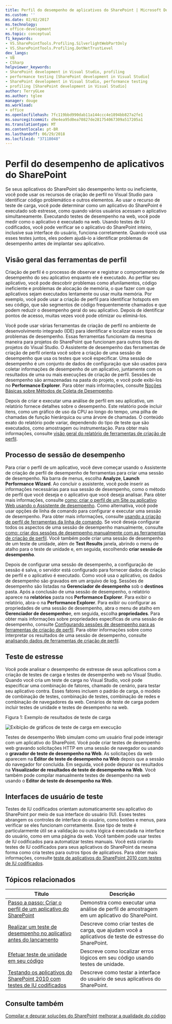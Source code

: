 ```yaml
---
title: Perfil do desempenho de aplicativos do SharePoint | Microsoft Docs
ms.custom: ''
ms.date: 02/02/2017
ms.technology:
- office-development
ms.topic: conceptual
f1_keywords:
- VS.SharePointTools.Profiling.SilverlightWebPartOnly
- VS.SharePointTools.Profiling.DotNetTrustLevel
dev_langs:
- VB
- CSharp
helpviewer_keywords:
- SharePoint development in Visual Studio, profiling
- performance testing [SharePoint development in Visual Studio]
- SharePoint development in Visual Studio, performance testing
- profiling [SharePoint development in Visual Studio]
author: TerryGLee
ms.author: tglee
manager: douge
ms.workload:
- office
ms.openlocfilehash: 7fc119bbd990dab11a144ccc4e1894bb827a2fe1
ms.sourcegitcommit: d9e4ea95d0ea70827de281754067309a517205a1
ms.translationtype: MT
ms.contentlocale: pt-BR
ms.lasthandoff: 06/29/2018
ms.locfileid: "37118048"
---
```

# <a name="profile-the-performance-of-sharepoint-applications"></a>Perfil do desempenho de aplicativos do SharePoint

Se seus aplicativos do SharePoint são desempenho lento ou ineficiente, você pode usar os recursos de criação de perfil no Visual Studio para identificar código problemático e outros elementos. Ao usar o recurso de teste de carga, você pode determinar como um aplicativo do SharePoint é executado sob estresse, como quando vários usuários acessam o aplicativo simultaneamente. Executando testes de desempenho na web, você pode medir como o aplicativo é executado na web. Usando testes de IU codificados, você pode verificar se o aplicativo do SharePoint inteiro, inclusive sua interface do usuário, funciona corretamente. Quando você usa esses testes juntos, eles podem ajudá-lo a identificar problemas de desempenho antes de implantar seu aplicativo.

## <a name="profile-tools-overview"></a>Visão geral das ferramentas de perfil

Criação de perfil é o processo de observar e registrar o comportamento de desempenho do seu aplicativo enquanto ele é executado. Ao perfilar seu aplicativo, você pode descobrir problemas como afunilamentos, código ineficiente e problemas de alocação de memória, o que fazer com que aplicativos sejam executados lentamente ou usar muita memória. Por exemplo, você pode usar a criação de perfil para identificar hotspots em seu código, que são segmentos de código frequentemente chamados e que podem reduzir o desempenho geral do seu aplicativo. Depois de identificar pontos de acesso, muitas vezes você pode otimizar ou eliminá-los.

Você pode usar várias ferramentas de criação de perfil no ambiente de desenvolvimento integrado (IDE) para identificar e localizar esses tipos de problemas de desempenho. Essas ferramentas funcionam da mesma maneira para projetos do SharePoint que funcionam para outros tipos de projetos do Visual Studio. O Assistente de desempenho das ferramentas de criação de perfil orienta você sobre a criação de uma sessão de desempenho que usa os testes que você especificar. Uma sessão de desempenho é um conjunto de dados de configuração que são usados para coletar informações de desempenho de um aplicativo, juntamente com os resultados de uma ou mais execuções de criação de perfil. Sessões de desempenho são armazenadas na pasta do projeto, e você pode exibi-los no **Performance Explorer**. Para obter mais informações, consulte [Noções Básicas sobre Métodos de Coleta de Desempenho](/visualstudio/profiling/understanding-performance-collection-methods).

Depois de criar e executar uma análise de perfil em seu aplicativo, um relatório fornece detalhes sobre o desempenho. Este relatório pode incluir itens, como um gráfico de uso da CPU ao longo do tempo, uma pilha de chamadas de função hierárquica ou uma árvore de chamadas. O conteúdo exato do relatório pode variar, dependendo do tipo de teste que são executados, como amostragem ou instrumentação. Para obter mais informações, consulte [visão geral do relatório de ferramentas de criação de perfil](http://go.microsoft.com/fwlink/?LinkId=224689).

## <a name="performance-session-process"></a>Processo de sessão de desempenho

Para criar o perfil de um aplicativo, você deve começar usando o Assistente de criação de perfil de desempenho de ferramentas para criar uma sessão de desempenho. Na barra de menus, escolha **Analyze**, **Launch Performance Wizard**. Ao concluir o assistente, você pode inserir as informações necessárias para sua sessão de desempenho, como o método de perfil que você deseja e o aplicativo que você deseja analisar. Para obter mais informações, consulte [como: criar o perfil de um Site ou aplicativo Web usando o Assistente de desempenho](http://go.microsoft.com/fwlink/?LinkId=224692). Como alternativa, você pode usar opções de linha de comando para configurar e executar uma sessão de desempenho. Para obter mais informações, consulte [usando a criação de perfil de ferramentas da linha de comando](http://go.microsoft.com/fwlink/?LinkId=224703). Se você deseja configurar todos os aspectos de uma sessão de desempenho manualmente, consulte [como: criar dos sessões de desempenho manualmente com as ferramentas de criação de perfil](http://go.microsoft.com/fwlink/?LinkId=224691). Você também pode criar uma sessão de desempenho de um teste de unidade, além de **Test Results** janela, abrindo o menu de atalho para o teste de unidade e, em seguida, escolhendo **criar sessão de desempenho**.

Depois de configurar uma sessão de desempenho, a configuração de sessão é salva, o servidor está configurado para fornecer dados de criação de perfil e o aplicativo é executado. Como você usa o aplicativo, os dados de desempenho são gravados em um arquivo de log. Sessões de desempenho são listadas na **Gerenciador de desempenho** sob o **destinos** pasta. Após a conclusão de uma sessão de desempenho, o relatório aparece na **relatórios** pasta nos **Performance Explorer**. Para exibir o relatório, abra-o na **Performance Explorer**. Para exibir ou configurar as propriedades de uma sessão de desempenho, abra o menu de atalho em **Gerenciador de desempenho**e, em seguida, escolha **propriedades**. Para obter mais informações sobre propriedades específicas de uma sessão de desempenho, consulte [Configurando sessões de desempenho para as ferramentas de criação de perfil](http://go.microsoft.com/fwlink/?LinkId=224694). Para obter informações sobre como interpretar os resultados de uma sessão de desempenho, consulte [analisando dados de ferramentas de criação de perfil](http://go.microsoft.com/fwlink/?LinkId=224704).

## <a name="stress-test"></a>Teste de estresse

Você pode analisar o desempenho de estresse de seus aplicativos com a criação de testes de carga e testes de desempenho web no Visual Studio. Quando você cria um teste de carga no Visual Studio, você pode especificar uma combinação de fatores, chamado de cenário, para testar seu aplicativo contra. Esses fatores incluem o padrão de carga, o modelo de combinação de testes, combinação de testes, combinação de redes e combinação de navegadores da web. Cenários de teste de carga podem incluir testes de unidade e testes de desempenho na web.

Figura 1: Exemplo de resultados de teste de carga

![Exibição de gráficos de teste de carga em execução](../sharepoint/media/load-webgraphs.png "exibição de gráficos de teste de carga em execução")

Testes de desempenho Web simulam como um usuário final pode interagir com um aplicativo do SharePoint. Você pode criar testes de desempenho web gravando solicitações HTTP em uma sessão de navegador ou usando o **gravador de teste de desempenho na Web**. As solicitações da web aparecem na **Editor de teste de desempenho na Web** depois que a sessão do navegador for concluída. Em seguida, você pode depurar os resultados na **Visualizador de resultados de teste de desempenho na Web**. Você também pode compilar manualmente testes de desempenho na web usando o **Editor de teste de desempenho na Web**.

## <a name="test-user-interfaces"></a>Interfaces de usuário de teste

Testes de IU codificados orientam automaticamente seu aplicativo do SharePoint por meio de sua interface do usuário (IU). Esses testes abrangem os controles de interface do usuário, como botões e menus, para verificar se eles funcionam corretamente. Esse tipo de teste é particularmente útil se a validação ou outra lógica é executada na interface do usuário, como em uma página da web. Você também pode usar testes de IU codificados para automatizar testes manuais. Você está criando testes de IU codificados para seus aplicativos do SharePoint da mesma forma como cria testes para outros tipos de aplicativos. Para obter mais informações, consulte [teste de aplicativos do SharePoint 2010 com testes de IU codificados](/visualstudio/test/testing-sharepoint-2010-applications-with-coded-ui-tests).

## <a name="related-topics"></a>Tópicos relacionados

|Título|Descrição|
|-----------|-----------------|
|[Passo a passo: Criar o perfil de um aplicativo do SharePoint](../sharepoint/walkthrough-profiling-a-sharepoint-application.md)|Demonstra como executar uma análise de perfil de amostragem em um aplicativo do SharePoint.|
|[Realizar um teste de desempenho no aplicativo antes do lançamento](/vsts/test/load-test/run-performance-tests-app-before-release?view=vsts)|Descreve como criar testes de carga, que ajudam você a aplicativos de teste de estresse do SharePoint.|
|[Efetuar teste de unidade em seu código](/visualstudio/test/unit-test-your-code)|Descreve como localizar erros lógicos em seu código usando testes de unidade.|
|[Testando os aplicativos do SharePoint 2010 com testes de IU codificados](/visualstudio/test/testing-sharepoint-2010-applications-with-coded-ui-tests)|Descreve como testar a interface do usuário de seus aplicativos do SharePoint.|

## <a name="see-also"></a>Consulte também

[Compilar e depurar soluções do SharePoint](../sharepoint/building-and-debugging-sharepoint-solutions.md)
[melhorar a qualidade do código](/visualstudio/test/improve-code-quality)
